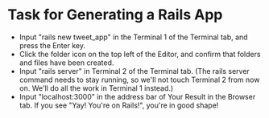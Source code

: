 # Task for Generating a Rails App
- Input "rails new tweet_app" in the Terminal 1 of the Terminal tab, and press the Enter key.
- Click the folder icon on the top left of the Editor, and confirm that folders and files have been created.
- Input "rails server" in Terminal 2 of the Terminal tab. (The rails server command needs to stay running, so we'll not touch Terminal 2 from now on. We'll do all the work in Terminal 1 instead.)
- Input "localhost:3000" in the address bar of  Your Result in the Browser tab. If you see "Yay! You're on Rails!", you're in good shape!
